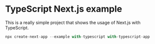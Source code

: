 # TypeScript Next.js example

This is a really simple project that shows the usage of Next.js with TypeScript.

```js
npx create-next-app --example with-typescript with-typescript-app
```